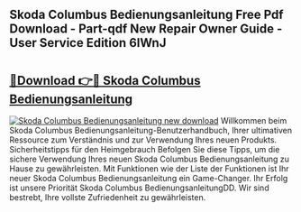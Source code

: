 ## Skoda Columbus Bedienungsanleitung Free Pdf Download - Part-qdf New Repair Owner Guide - User Service Edition 6lWnJ

# <h2><a href="http://df61u8b.blite.top/?on=Skoda+Columbus+Bedienungsanleitung">🔗Download 👉🔴 Skoda Columbus Bedienungsanleitung</a></h2>

[![Skoda Columbus Bedienungsanleitung new download](https://i.imgur.com/lujVjoI.png)](http://df61u8b.blite.top/?on=Skoda+Columbus+Bedienungsanleitung)
Willkommen beim Skoda Columbus Bedienungsanleitung-Benutzerhandbuch, Ihrer ultimativen Ressource zum Verständnis und zur Verwendung Ihres neuen Produkts. Sicherheitstipps für den Heimgebrauch Befolgen Sie diese Tipps, um die sichere Verwendung Ihres neuen Skoda Columbus Bedienungsanleitung zu Hause zu gewährleisten. Mit Funktionen wie der Liste der Funktionen ist Ihr neuer Skoda Columbus Bedienungsanleitung ein Game-Changer. Ihr Erfolg ist unsere Priorität Skoda Columbus BedienungsanleitungDD. Wir sind bestrebt, Ihre vollste Zufriedenheit zu gewährleisten.

